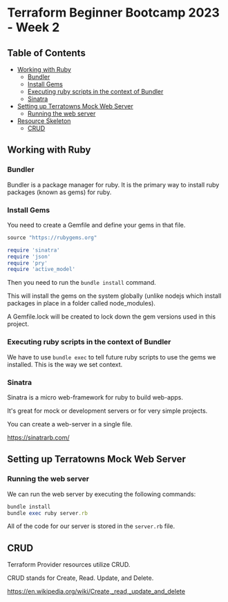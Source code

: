 # Terraform Beginner Bootcamp 2023 - Week 2

## Table of Contents

- [Working with Ruby](#working-with-ruby)
    - [Bundler](#bundler)
    - [Install Gems](#install-gems)
    - [Executing ruby scripts in the context of Bundler](#executing-ruby-scripts-in-the-context-of-bundler)
    - [Sinatra](#sinatra)
- [Setting up Terratowns Mock Web Server](#setting-up-terratowns-mock-web-server)
  - [Running the web server](#running-the-web-server)
- [Resource Skeleton](#resource-skeleton)
  - [CRUD](#crud)

## Working with Ruby

### Bundler

Bundler is a package manager for ruby. It is the primary way to install ruby packages (known as gems) for ruby.

### Install Gems

You need to create a Gemfile and define your gems in that file.

```rb
source "https://rubygems.org"

require 'sinatra'
require 'json'
require 'pry'
require 'active_model'
```

Then you need to run the `bundle install` command.

This will install the gems on the system globally (unlike nodejs which install packages in place in a folder called node_modules).

A Gemfile.lock will be created to lock down the gem versions used in this project.

### Executing ruby scripts in the context of Bundler

We have to use `bundle exec` to tell future ruby scripts to use the gems we installed. This is the way we set context.

### Sinatra

Sinatra is a micro web-framework for ruby to build web-apps.

It's great for mock or development servers or for very simple projects.

You can create a web-server in a single file.

https://sinatrarb.com/

## Setting up Terratowns Mock Web Server

### Running the web server

We can run the web server by executing the following commands:

```rb
bundle install
bundle exec ruby server.rb
```

All of the code for our server is stored in the `server.rb` file.

## CRUD

Terraform Provider resources utilize CRUD.

CRUD stands for Create, Read. Update, and Delete.

https://en.wikipedia.org/wiki/Create,_read,_update_and_delete
